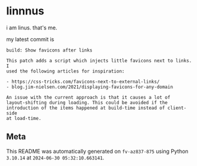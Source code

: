 # linnnus

i am linus. that's me.

my latest commit is

```
build: Show favicons after links

This patch adds a script which injects little favicons next to links. I
used the following articles for inspiration:

- https://css-tricks.com/favicons-next-to-external-links/
- blog.jim-nielsen.com/2021/displaying-favicons-for-any-domain

An issue with the current approach is that it causes a lot of
layout-shifting during loading. This could be avoided if the
introduction of the items happened at build-time instead of client-side
at load-time.
```

## Meta

This README was automatically generated on `fv-az837-875` using Python
`3.10.14` at `2024-06-30 05:32:10.663141`.

